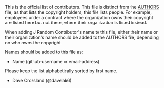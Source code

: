 This is the official list of contributors.
This file is distinct from the [AUTHORS](AUTHORS.md) file, as that lists the copyright holders; this file lists people.
For example, employees under a contract where the organization owns their copyright are listed here but not there, where their organization is listed instead.

When adding J Random Contributor's name to this file, either their name or their organization's name should be added to the AUTHORS file, depending on who owns the copyright.

Names should be added to this file as:

* Name (github-username or email-address)

Please keep the list alphabetically sorted by first name.

* Dave Crossland (@davelab6)
